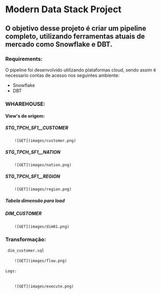 # Modern Data Stack Project

## O objetivo desse projeto é criar um pipeline completo, utilizando ferramentas atuais de mercado como Snowflake e DBT.

### Requirements:

O pipeline foi desenvolvido utilizando plataformas cloud, sendo assim é necessario contas de acesso nos seguintes ambiente:

- Snowflake
- DBT

### WHAREHOUSE:

#### View's de origem:
   ##### STG_TPCH_SF1__CUSTOMER

        ![GET](images/customer.png)

   ##### STG_TPCH_SF1__NATION

        ![GET](images/nation.png)

   ##### STG_TPCH_SF1__REGION

        ![GET](images/region.png)

##### Tabela dimensão para load

   ##### DIM_CUSTOMER


        ![GET](images/dim01.png)


### Transformação:
 
     dim_customer.sql

        ![GET](images/flow.png)
    
    Logs:


        ![GET](images/execute.png)











